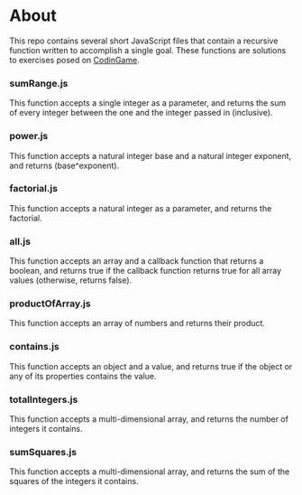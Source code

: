 # About
This repo contains several short JavaScript files that contain a recursive function written to accomplish a single goal. These functions are solutions to exercises posed on [CodinGame](https://www.codingame.com/playgrounds/5422/js-interview-prep-recursion).

### sumRange.js
This function accepts a single integer as a parameter, and returns the sum of every integer between the one and the integer passed in (inclusive).

### power.js
This function accepts a natural integer base and a natural integer exponent, and returns (base^exponent).

### factorial.js
This function accepts a natural integer as a parameter, and returns the factorial.

### all.js
This function accepts an array and a callback function that returns a boolean, and returns true if the callback function returns true for all array values (otherwise, returns false).

### productOfArray.js
This function accepts an array of numbers and returns their product.

### contains.js
This function accepts an object and a value, and returns true if the object or any of its properties contains the value.

### totalIntegers.js
This function accepts a multi-dimensional array, and returns the number of integers it contains.

### sumSquares.js
This function accepts a multi-dimensional array, and returns the sum of the squares of the integers it contains.
